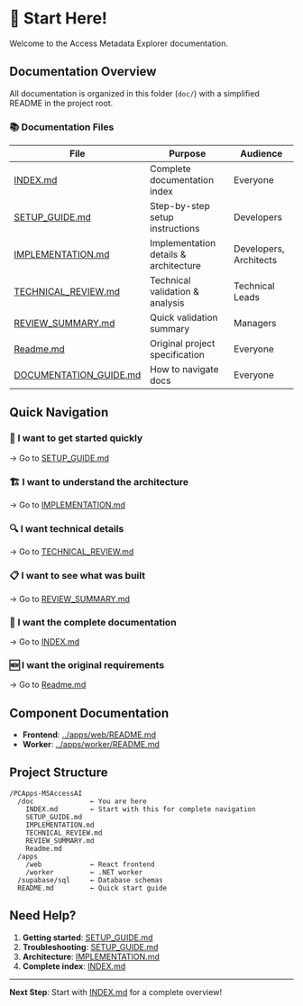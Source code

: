 # 👋 Start Here!

Welcome to the Access Metadata Explorer documentation.

## Documentation Overview

All documentation is organized in this folder (`doc/`) with a simplified README in the project root.

### 📚 Documentation Files

| File | Purpose | Audience |
|------|---------|----------|
| [INDEX.md](INDEX.md) | Complete documentation index | Everyone |
| [SETUP_GUIDE.md](SETUP_GUIDE.md) | Step-by-step setup instructions | Developers |
| [IMPLEMENTATION.md](IMPLEMENTATION.md) | Implementation details & architecture | Developers, Architects |
| [TECHNICAL_REVIEW.md](TECHNICAL_REVIEW.md) | Technical validation & analysis | Technical Leads |
| [REVIEW_SUMMARY.md](REVIEW_SUMMARY.md) | Quick validation summary | Managers |
| [Readme.md](Readme.md) | Original project specification | Everyone |
| [DOCUMENTATION_GUIDE.md](DOCUMENTATION_GUIDE.md) | How to navigate docs | Everyone |

## Quick Navigation

### 🚀 I want to get started quickly
→ Go to [SETUP_GUIDE.md](SETUP_GUIDE.md)

### 🏗️ I want to understand the architecture
→ Go to [IMPLEMENTATION.md](IMPLEMENTATION.md)

### 🔍 I want technical details
→ Go to [TECHNICAL_REVIEW.md](TECHNICAL_REVIEW.md)

### 📋 I want to see what was built
→ Go to [REVIEW_SUMMARY.md](REVIEW_SUMMARY.md)

### 📖 I want the complete documentation
→ Go to [INDEX.md](INDEX.md)

### 🆕 I want the original requirements
→ Go to [Readme.md](Readme.md)

## Component Documentation

- **Frontend**: [../apps/web/README.md](../apps/web/README.md)
- **Worker**: [../apps/worker/README.md](../apps/worker/README.md)

## Project Structure

```
/PCApps-MSAccessAI
  /doc              ← You are here
    INDEX.md        ← Start with this for complete navigation
    SETUP_GUIDE.md
    IMPLEMENTATION.md
    TECHNICAL_REVIEW.md
    REVIEW_SUMMARY.md
    Readme.md
  /apps
    /web            ← React frontend
    /worker         ← .NET worker
  /supabase/sql     ← Database schemas
  README.md         ← Quick start guide
```

## Need Help?

1. **Getting started**: [SETUP_GUIDE.md](SETUP_GUIDE.md)
2. **Troubleshooting**: [SETUP_GUIDE.md](SETUP_GUIDE.md#troubleshooting)
3. **Architecture**: [IMPLEMENTATION.md](IMPLEMENTATION.md)
4. **Complete index**: [INDEX.md](INDEX.md)

---

**Next Step**: Start with [INDEX.md](INDEX.md) for a complete overview!

